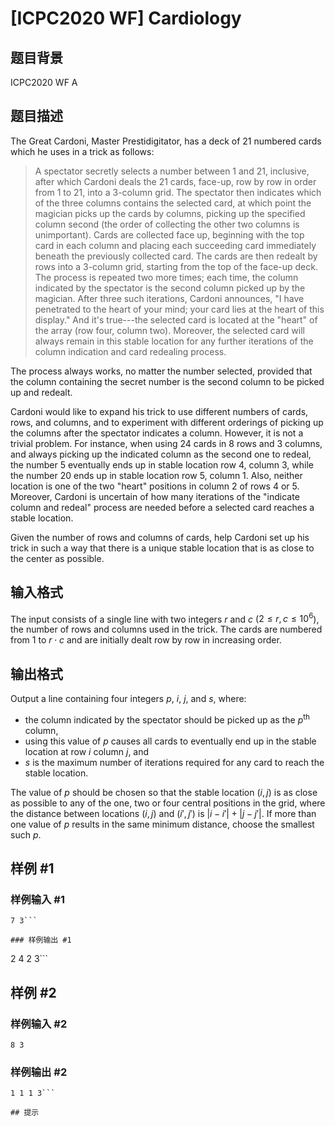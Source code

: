 # [ICPC2020 WF] Cardiology

## 题目背景

ICPC2020 WF A

## 题目描述

The Great Cardoni, Master Prestidigitator, has a deck of 21 numbered cards which he uses in a
trick as follows:

> A spectator secretly selects a number between $1$ and $21$, inclusive, after which
> Cardoni deals the $21$ cards, face-up, row by row in order from $1$ to $21$,
> into a
> $3$-column grid. The spectator then indicates which of the three
> columns contains the selected card, at which point the magician picks up
> the cards by columns, picking up the specified column second (the
> order of collecting the other two columns is unimportant).
> Cards are collected face up, beginning with the top card in each column and
> placing each succeeding card immediately beneath the previously collected card.
> The cards are then redealt by rows into a $3$-column grid, starting from the
> top of the face-up deck. The process is
> repeated two more times; each time, the column indicated by the spectator
> is the second column picked up by the magician. After three such
> iterations, Cardoni announces, "I have penetrated to the heart of your
> mind; your card lies at the heart of this display." And it's true---the
> selected card is located at the "heart" of the array (row four, column
> two). Moreover, the selected card will always remain in this stable
> location for any further iterations of the column indication and card
> redealing process.

The process always works, no matter the number selected, provided that
the column containing the secret number is the second column to be
picked up and redealt.

Cardoni would like to expand his trick to use different numbers of
cards, rows, and columns, and to experiment with different orderings
of picking up the columns after the spectator indicates a
column. However, it is not a trivial problem. For instance, when using $24$
cards in $8$ rows and $3$ columns, and always picking up the indicated
column as the second one to redeal, the number $5$ eventually
ends up in stable location row $4$, column $3$, while the number $20$
ends up in stable location row $5$, column $1$. Also, neither location
is one of the two "heart" positions in column $2$ of rows $4$ or
$5$.  Moreover, Cardoni is uncertain of how many iterations of the
"indicate column and redeal" process are needed before a
selected card reaches a stable location.

Given the number of rows and columns of cards, help Cardoni set up his
trick in such a way that there is a unique stable location that is as
close to the center as possible.

## 输入格式

The input consists of a single line with two integers $r$ and $c$ ($2 \le r, c \le 10^6$), the number of rows and columns used in the trick.
The cards are numbered from $1$ to $r \cdot c$ and are initially dealt row by row in increasing order.

## 输出格式

Output a line containing four integers $p$, $i$, $j$, and $s$, where:

- the column indicated by the spectator should be picked up as the $p^{\text{th}}$ column,
- using this value of $p$ causes all cards to eventually end up in the stable location at row $i$ column $j$, and
- $s$ is the maximum number of iterations required for any card to reach the stable location.

The value of $p$ should be chosen so that the stable location $(i, j)$
is as close as possible to any of the one, two or four central
positions in the grid, where the distance between locations $(i, j)$
and $(i', j')$ is $|i-i'| + |j-j'|$.  If more than one value of $p$
results in the same minimum distance, choose the smallest such $p$.


## 样例 #1

### 样例输入 #1
```
7 3```

### 样例输出 #1

```
2 4 2 3```

## 样例 #2

### 样例输入 #2
```
8 3
```

### 样例输出 #2

```
1 1 1 3```

## 提示


